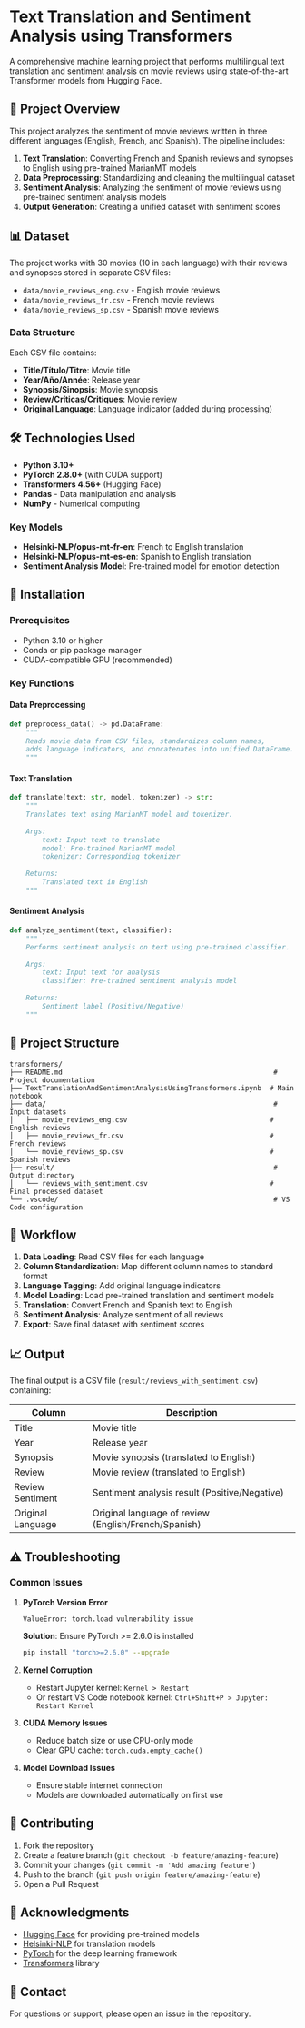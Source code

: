 # Text Translation and Sentiment Analysis using Transformers

A comprehensive machine learning project that performs multilingual text translation and sentiment analysis on movie reviews using state-of-the-art Transformer models from Hugging Face.

## 🎯 Project Overview

This project analyzes the sentiment of movie reviews written in three different languages (English, French, and Spanish). The pipeline includes:

1. **Text Translation**: Converting French and Spanish reviews and synopses to English using pre-trained MarianMT models
2. **Data Preprocessing**: Standardizing and cleaning the multilingual dataset
3. **Sentiment Analysis**: Analyzing the sentiment of movie reviews using pre-trained sentiment analysis models
4. **Output Generation**: Creating a unified dataset with sentiment scores

## 📊 Dataset

The project works with 30 movies (10 in each language) with their reviews and synopses stored in separate CSV files:

- `data/movie_reviews_eng.csv` - English movie reviews
- `data/movie_reviews_fr.csv` - French movie reviews  
- `data/movie_reviews_sp.csv` - Spanish movie reviews

### Data Structure
Each CSV file contains:
- **Title/Título/Titre**: Movie title
- **Year/Año/Année**: Release year
- **Synopsis/Sinopsis**: Movie synopsis
- **Review/Críticas/Critiques**: Movie review
- **Original Language**: Language indicator (added during processing)

## 🛠️ Technologies Used

- **Python 3.10+**
- **PyTorch 2.8.0+** (with CUDA support)
- **Transformers 4.56+** (Hugging Face)
- **Pandas** - Data manipulation and analysis
- **NumPy** - Numerical computing

### Key Models
- **Helsinki-NLP/opus-mt-fr-en**: French to English translation
- **Helsinki-NLP/opus-mt-es-en**: Spanish to English translation
- **Sentiment Analysis Model**: Pre-trained model for emotion detection

## 🚀 Installation

### Prerequisites
- Python 3.10 or higher
- Conda or pip package manager
- CUDA-compatible GPU (recommended)

### Key Functions

#### Data Preprocessing
```python
def preprocess_data() -> pd.DataFrame:
    """
    Reads movie data from CSV files, standardizes column names,
    adds language indicators, and concatenates into unified DataFrame.
    """
```

#### Text Translation
```python
def translate(text: str, model, tokenizer) -> str:
    """
    Translates text using MarianMT model and tokenizer.
    
    Args:
        text: Input text to translate
        model: Pre-trained MarianMT model
        tokenizer: Corresponding tokenizer
    
    Returns:
        Translated text in English
    """
```

#### Sentiment Analysis
```python
def analyze_sentiment(text, classifier):
    """
    Performs sentiment analysis on text using pre-trained classifier.
    
    Args:
        text: Input text for analysis
        classifier: Pre-trained sentiment analysis model
    
    Returns:
        Sentiment label (Positive/Negative)
    """
```

## 📁 Project Structure

```
transformers/
├── README.md                                                    # Project documentation
├── TextTranslationAndSentimentAnalysisUsingTransformers.ipynb  # Main notebook
├── data/                                                        # Input datasets
│   ├── movie_reviews_eng.csv                                   # English reviews
│   ├── movie_reviews_fr.csv                                    # French reviews
│   └── movie_reviews_sp.csv                                    # Spanish reviews
├── result/                                                      # Output directory
│   └── reviews_with_sentiment.csv                              # Final processed dataset
└── .vscode/                                                     # VS Code configuration
```

## 🔄 Workflow

1. **Data Loading**: Read CSV files for each language
2. **Column Standardization**: Map different column names to standard format
3. **Language Tagging**: Add original language indicators
4. **Model Loading**: Load pre-trained translation and sentiment models
5. **Translation**: Convert French and Spanish text to English
6. **Sentiment Analysis**: Analyze sentiment of all reviews
7. **Export**: Save final dataset with sentiment scores

## 📈 Output

The final output is a CSV file (`result/reviews_with_sentiment.csv`) containing:

| Column | Description |
|--------|-------------|
| Title | Movie title |
| Year | Release year |
| Synopsis | Movie synopsis (translated to English) |
| Review | Movie review (translated to English) |
| Review Sentiment | Sentiment analysis result (Positive/Negative) |
| Original Language | Original language of review (English/French/Spanish) |

## ⚠️ Troubleshooting

### Common Issues

1. **PyTorch Version Error**
   ```
   ValueError: torch.load vulnerability issue
   ```
   **Solution**: Ensure PyTorch >= 2.6.0 is installed
   ```bash
   pip install "torch>=2.6.0" --upgrade
   ```

2. **Kernel Corruption**
   - Restart Jupyter kernel: `Kernel > Restart`
   - Or restart VS Code notebook kernel: `Ctrl+Shift+P > Jupyter: Restart Kernel`

3. **CUDA Memory Issues**
   - Reduce batch size or use CPU-only mode
   - Clear GPU cache: `torch.cuda.empty_cache()`

4. **Model Download Issues**
   - Ensure stable internet connection
   - Models are downloaded automatically on first use

## 🤝 Contributing

1. Fork the repository
2. Create a feature branch (`git checkout -b feature/amazing-feature`)
3. Commit your changes (`git commit -m 'Add amazing feature'`)
4. Push to the branch (`git push origin feature/amazing-feature`)
5. Open a Pull Request

## 🙏 Acknowledgments

- [Hugging Face](https://huggingface.co/) for providing pre-trained models
- [Helsinki-NLP](https://huggingface.co/Helsinki-NLP) for translation models
- [PyTorch](https://pytorch.org/) for the deep learning framework
- [Transformers](https://github.com/huggingface/transformers) library

## 📧 Contact

For questions or support, please open an issue in the repository.